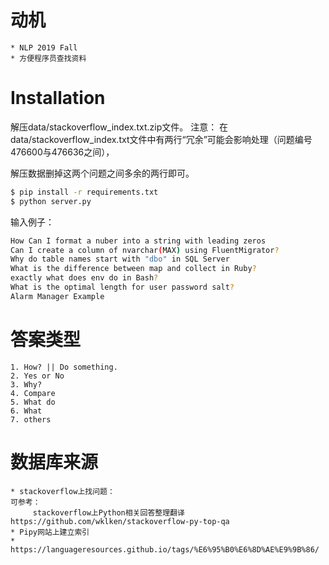 # 动机
    * NLP 2019 Fall
    * 方便程序员查找资料

# Installation
解压data/stackoverflow_index.txt.zip文件。
注意： 在data/stackoverflow_index.txt文件中有两行“冗余”可能会影响处理（问题编号476600与476636之间），

解压数据删掉这两个问题之间多余的两行即可。
```bash
$ pip install -r requirements.txt
$ python server.py
```

输入例子：
```bash
How Can I format a nuber into a string with leading zeros
Can I create a column of nvarchar(MAX) using FluentMigrator?
Why do table names start with "dbo" in SQL Server
What is the difference between map and collect in Ruby?
exactly what does env do in Bash?
What is the optimal length for user password salt?
Alarm Manager Example
```

# 答案类型
    1. How? || Do something.
    2. Yes or No
    3. Why?
    4. Compare
    5. What do
    6. What
    7. others
# 数据库来源
    * stackoverflow上找问题：
    可参考：
         stackoverflow上Python相关回答整理翻译 https://github.com/wklken/stackoverflow-py-top-qa
    * Pipy网站上建立索引
    * https://languageresources.github.io/tags/%E6%95%B0%E6%8D%AE%E9%9B%86/

